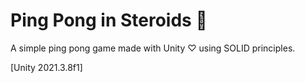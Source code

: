 # Ping Pong in Steroids 💉

A simple ping pong game made with Unity ♡ using SOLID principles.

[Unity 2021.3.8f1]
